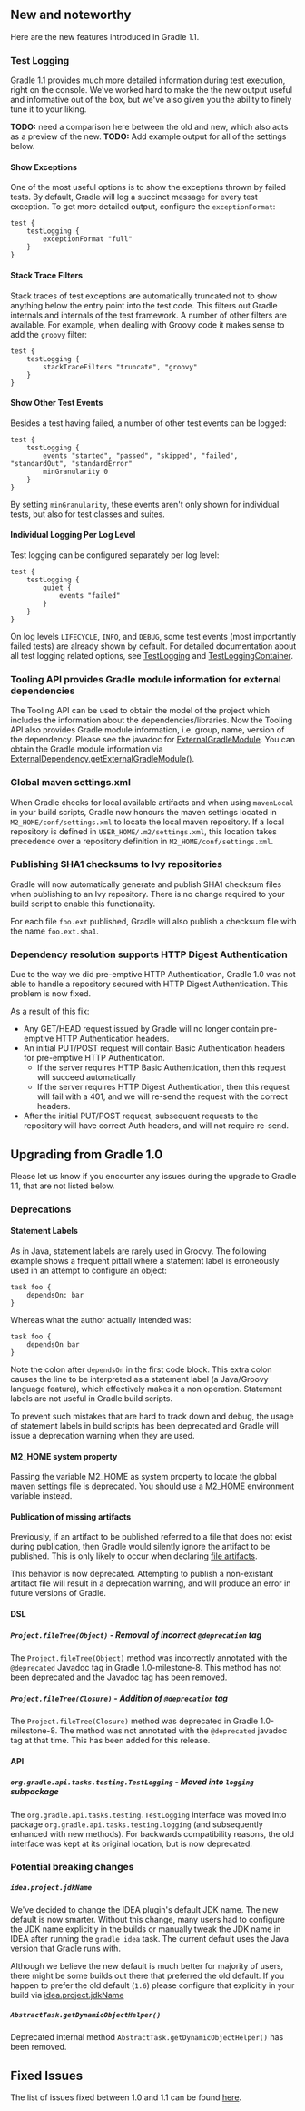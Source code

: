 ## New and noteworthy

Here are the new features introduced in Gradle 1.1.

### Test Logging

Gradle 1.1 provides much more detailed information during test execution, right on the console. We've worked hard to make the the new output useful and informative out of the box, but we've also given you the ability to finely tune it to your liking.

**TODO:** need a comparison here between the old and new, which also acts as a preview of the new.
**TODO:** Add example output for all of the settings below.

#### Show Exceptions

One of the most useful options is to show the exceptions thrown by failed tests. By default, Gradle will log a succinct message for every test exception. To get more detailed output, configure the `exceptionFormat`:

    test {
        testLogging {
            exceptionFormat "full"
        }
    }

#### Stack Trace Filters

Stack traces of test exceptions are automatically truncated not to show anything below the entry point into the test code. This filters out Gradle internals and internals of the test framework. A number of other filters are available. For example, when dealing with Groovy code it makes sense to add the `groovy` filter:

    test {
        testLogging {
            stackTraceFilters "truncate", "groovy"
        }
    }

#### Show Other Test Events

Besides a test having failed, a number of other test events can be logged:

    test {
        testLogging {
            events "started", "passed", "skipped", "failed", "standardOut", "standardError"
            minGranularity 0
        }
    }

By setting `minGranularity`, these events aren't only shown for individual tests, but also for test classes and suites.

#### Individual Logging Per Log Level

Test logging can be configured separately per log level:

    test {
        testLogging {
            quiet {
                events "failed"
            }
        }
    }

On log levels `LIFECYCLE`, `INFO`, and `DEBUG`, some test events (most importantly failed tests) are already shown by default. For detailed documentation about all test logging related options, see [TestLogging](javadoc/org/gradle/api/tasks/testing/logging/TestLogging.html) and [TestLoggingContainer](javadoc/org/gradle/api/tasks/testing/logging/TestLoggingContainer.html).

### Tooling API provides Gradle module information for external dependencies

The Tooling API can be used to obtain the model of the project which includes the information about the dependencies/libraries. Now the Tooling API also provides Gradle module information, i.e. group, name, version of the dependency. Please see the javadoc for [ExternalGradleModule](javadoc/org/gradle/tooling/model/ExternalGradleModule.html). You can obtain the Gradle module information via [ExternalDependency.getExternalGradleModule()](javadoc/org/gradle/tooling/model/ExternalDependency.html#getExternalGradleModule\(\)).

### Global maven settings.xml

When Gradle checks for local available artifacts and when using `mavenLocal` in your build scripts, Gradle now honours the maven settings located in `M2_HOME/conf/settings.xml` to locate the local maven repository. If a local repository is defined in `USER_HOME/.m2/settings.xml`, this location takes precedence over a repository definition in `M2_HOME/conf/settings.xml`.

### Publishing SHA1 checksums to Ivy repositories

Gradle will now automatically generate and publish SHA1 checksum files when publishing to an Ivy repository. There is no change required to your build script to enable this functionality.

For each file `foo.ext` published, Gradle will also publish a checksum file with the name `foo.ext.sha1`.

### Dependency resolution supports HTTP Digest Authentication

Due to the way we did pre-emptive HTTP Authentication, Gradle 1.0 was not able to handle a repository secured with HTTP Digest Authentication. This problem is now fixed.

As a result of this fix:

* Any GET/HEAD request issued by Gradle will no longer contain pre-emptive HTTP Authentication headers.
* An initial PUT/POST request will contain  Basic Authentication headers for pre-emptive HTTP Authentication.
    * If the server requires HTTP Basic Authentication, then this request will succeed automatically
    * If the server requires HTTP Digest Authentication, then this request will fail with a 401, and we will re-send the request with the correct headers.
* After the initial PUT/POST request, subsequent requests to the repository will have correct Auth headers, and will not require re-send.

## Upgrading from Gradle 1.0

Please let us know if you encounter any issues during the upgrade to Gradle 1.1, that are not listed below.

### Deprecations

#### Statement Labels

As in Java, statement labels are rarely used in Groovy. The following example shows a frequent pitfall where a statement label is erroneously used in an attempt to configure an object:

    task foo {
        dependsOn: bar
    }

Whereas what the author actually intended was:

    task foo {
        dependsOn bar
    }

Note the colon after `dependsOn` in the first code block. This extra colon causes the line to be interpreted as a statement label (a Java/Groovy language feature), which effectively makes it a non operation. Statement labels are not useful in Gradle build scripts.

To prevent such mistakes that are hard to track down and debug, the usage of statement labels in build scripts has been deprecated and Gradle will issue a deprecation warning when they are used.

#### M2_HOME system property

Passing the variable M2\_HOME as system property to locate the global maven settings file is deprecated. You should use a M2\_HOME environment variable instead.

#### Publication of missing artifacts

Previously, if an artifact to be published referred to a file that does not exist during publication, then Gradle would silently ignore the artifact to be published. This is only likely to occur when declaring [file artifacts](userguide/artifact_management.html#N143A6).

This behavior is now deprecated. Attempting to publish a non-existant artifact file will result in a deprecation warning, and will produce an error in future versions of Gradle.

#### DSL

##### `Project.fileTree(Object)` - Removal of incorrect `@deprecation` tag

The `Project.fileTree(Object)` method was incorrectly annotated with the `@deprecated` Javadoc tag in Gradle 1.0-milestone-8. This method has not been deprecated and the Javadoc tag has been removed.

##### `Project.fileTree(Closure)` - Addition of `@deprecation` tag

The `Project.fileTree(Closure)` method was deprecated in Gradle 1.0-milestone-8. The method was not annotated with the `@deprecated` javadoc tag at that time. This has been added for this release.

#### API

##### `org.gradle.api.tasks.testing.TestLogging` - Moved into `logging` subpackage

The `org.gradle.api.tasks.testing.TestLogging` interface was moved into package `org.gradle.api.tasks.testing.logging` (and subsequently enhanced with new methods). For backwards compatibility reasons, the old interface was kept at its original location,
but is now deprecated.

### Potential breaking changes

##### `idea.project.jdkName`

We've decided to change the IDEA plugin's default JDK name. The new default is now smarter. Without this change, many users had to configure the JDK name explicitly in the builds or manually tweak the JDK name in IDEA after running the `gradle idea` task. The current default uses the Java version that Gradle runs with.

Although we believe the new default is much better for majority of users, there might be some builds out there that preferred the old default. If you happen to prefer the old default (`1.6`) please configure that explicitly in your build via [idea.project.jdkName](dsl/org.gradle.plugins.ide.idea.model.IdeaProject.html#org.gradle.plugins.ide.idea.model.IdeaProject:jdkName)

##### `AbstractTask.getDynamicObjectHelper()`

Deprecated internal method `AbstractTask.getDynamicObjectHelper()` has been removed.

## Fixed Issues

The list of issues fixed between 1.0 and 1.1 can be found [here](http://issues.gradle.org/sr/jira.issueviews:searchrequest-printable/temp/SearchRequest.html?jqlQuery=fixVersion+in+%28%221.1-rc-1%22%29+ORDER+BY+priority&tempMax=1000).
